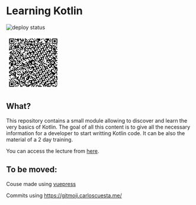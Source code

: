 # Learning Kotlin
![deploy status](https://github.com/worldline/learning-kotlin/actions/workflows/vuepress-deploy.yml/badge.svg)

![qrcode](docs/src/assets/qrcode.gif)

## What?

This repository contains a small module allowing to discover and learn the very basics of Kotlin.
The goal of all this content is to give all the necessary information for a developer to start writting Kotlin code.
It can be also the material of a 2 day training.

You can access the lecture from [here](https://worldline.github.io/learning-kotlin/).

## To be moved:

Couse made using [vuepress](https://vuepress.vuejs.org/) 

Commits using https://gitmoji.carloscuesta.me/

